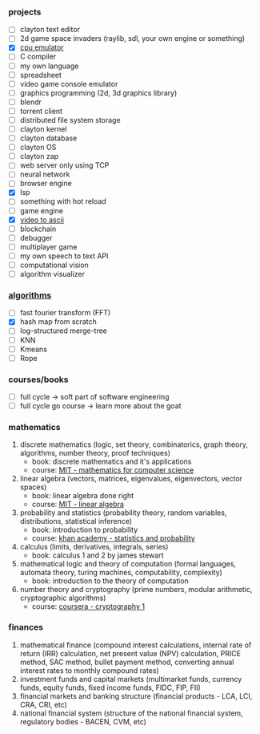 ### projects
- [ ] clayton text editor
- [ ] 2d game space invaders (raylib, sdl, your own engine or something)
- [x] [cpu emulator](https://github.com/misterclayt0n/clayton-cpu)
- [ ] C compiler
- [ ] my own language
- [ ] spreadsheet
- [ ] video game console emulator
- [ ] graphics programming (2d, 3d graphics library)
- [ ] blendr
- [ ] torrent client
- [ ] distributed file system storage
- [ ] clayton kernel
- [ ] clayton database
- [ ] clayton OS
- [ ] clayton zap
- [ ] web server only using TCP
- [ ] neural network
- [ ] browser engine
- [x] lsp
- [ ] something with hot reload
- [ ] game engine
- [x] [video to ascii](https://github.com/misterclayt0n/video-to-ascii)
- [ ] blockchain
- [ ] debugger
- [ ] multiplayer game
- [ ] my own speech to text API
- [ ] computational vision
- [ ] algorithm visualizer

### [algorithms](https://github.com/misterclayt0n/algorithms)
- [ ] fast fourier transform (FFT)
- [x] hash map from scratch
- [ ] log-structured merge-tree
- [ ] KNN
- [ ] Kmeans
- [ ] Rope 

### courses/books
- [ ] full cycle -> soft part of software engineering
- [ ] full cycle go course -> learn more about the goat

### mathematics
1. discrete mathematics (logic, set theory, combinatorics, graph theory, algorithms, number theory, proof techniques)
    - book: discrete mathematics and it's applications
    - course: [MIT - mathematics for computer science](https://ocw.mit.edu/courses/6-042j-mathematics-for-computer-science-fall-2010/)
2. linear algebra (vectors, matrices, eigenvalues, eigenvectors, vector spaces)
    - book: linear algebra done right
    - course: [MIT - linear algebra](https://ocw.mit.edu/courses/18-06-linear-algebra-spring-2010/)
3. probability and statistics (probability theory, random variables, distributions, statistical inference)
    - book: introduction to probability
    - course: [khan academy - statistics and probability](https://www.khanacademy.org/math/statistics-probability)
4. calculus (limits, derivatives, integrals, series)
    - book: calculus 1 and 2 by james stewart
5. mathematical logic and theory of computation (formal languages, automata theory, turing machines, computability, complexity)
    - book: introduction to the theory of computation
6. number theory and cryptography (prime numbers, modular arithmetic, cryptographic algorithms)
    - course: [coursera - cryptography 1](https://www.coursera.org/learn/crypto)

### finances
1. mathematical finance (compound interest calculations, internal rate of return (IRR) calculation, net present value (NPV) calculation, PRICE method, SAC method, bullet payment method, converting annual interest rates to monthly compound rates)
2. investment funds and capital markets (multimarket funds, currency funds, equity funds, fixed income funds, FIDC, FIP, FII)
3. financial markets and banking structure (financial products - LCA, LCI, CRA, CRI, etc)
4. national financial system (structure of the national financial system, regulatory bodies - BACEN, CVM, etc)
